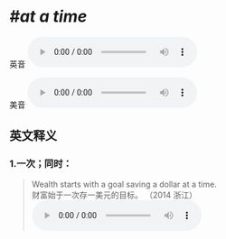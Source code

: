 # ***\#at a time*** 
英音
<audio src="./media/at a time1_AAC.aac" controls="controls"></audio>

美音
<audio src="./media/at a time2_AAC.aac" controls="controls"></audio>



  

英文释义
---
### 1.**一次；同时：**  

 > Wealth starts with a goal saving a dollar at a time.  
 > 财富始于一次存一美元的目标。  （2014 浙江）  
<audio src="./media/time-Wealth starts with a goal saving .aac" controls="controls"></audio>


